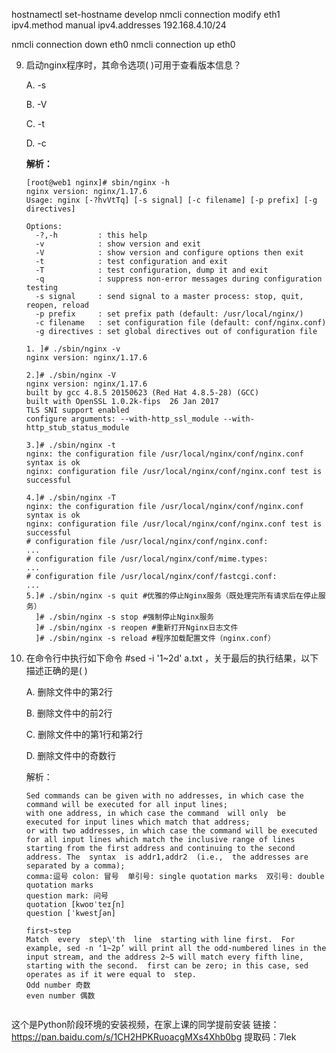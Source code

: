 hostnamectl set-hostname develop
nmcli connection modify eth1 ipv4.method manual ipv4.addresses 192.168.4.10/24

nmcli connection down eth0
nmcli connection up eth0

9. 启动nginx程序时，其命令选项( )可用于查看版本信息？

   A. -s

   B. -V

   C. -t

   D. -c

   **解析：**

   ```shell
   [root@web1 nginx]# sbin/nginx -h
   nginx version: nginx/1.17.6
   Usage: nginx [-?hvVtTq] [-s signal] [-c filename] [-p prefix] [-g directives]
   
   Options:
     -?,-h         : this help
     -v            : show version and exit
     -V            : show version and configure options then exit
     -t            : test configuration and exit
     -T            : test configuration, dump it and exit
     -q            : suppress non-error messages during configuration testing
     -s signal     : send signal to a master process: stop, quit, reopen, reload
     -p prefix     : set prefix path (default: /usr/local/nginx/)
     -c filename   : set configuration file (default: conf/nginx.conf)
     -g directives : set global directives out of configuration file
   
   1. ]# ./sbin/nginx -v
   nginx version: nginx/1.17.6
   
   2.]# ./sbin/nginx -V
   nginx version: nginx/1.17.6
   built by gcc 4.8.5 20150623 (Red Hat 4.8.5-28) (GCC) 
   built with OpenSSL 1.0.2k-fips  26 Jan 2017
   TLS SNI support enabled
   configure arguments: --with-http_ssl_module --with-http_stub_status_module
   
   3.]# ./sbin/nginx -t
   nginx: the configuration file /usr/local/nginx/conf/nginx.conf syntax is ok
   nginx: configuration file /usr/local/nginx/conf/nginx.conf test is successful
   
   4.]# ./sbin/nginx -T
   nginx: the configuration file /usr/local/nginx/conf/nginx.conf syntax is ok
   nginx: configuration file /usr/local/nginx/conf/nginx.conf test is successful
   # configuration file /usr/local/nginx/conf/nginx.conf:
   ...
   # configuration file /usr/local/nginx/conf/mime.types:
   ...
   # configuration file /usr/local/nginx/conf/fastcgi.conf:
   ...
   5.]# ./sbin/nginx -s quit #优雅的停止Nginx服务（既处理完所有请求后在停止服务）
     ]# ./sbin/nginx -s stop #强制停止Nginx服务
     ]# ./sbin/nginx -s reopen #重新打开Nginx日志文件
     ]# ./sbin/nginx -s reload #程序加载配置文件（nginx.conf）
   ```

   

10. 在命令行中执行如下命令 #sed -i '1~2d' a.txt ，关于最后的执行结果，以下描述正确的是( )

    A. 删除文件中的第2行

    B. 删除文件中的前2行

    C. 删除文件中的第1行和第2行

    D. 删除文件中的奇数行

    解析：

    ```shell
    Sed commands can be given with no addresses, in which case the command will be executed for all input lines; 
    with one address, in which case the command  will only  be  executed for input lines which match that address; 
    or with two addresses, in which case the command will be executed for all input lines which match the inclusive range of lines starting from the first address and continuing to the second address. The  syntax  is addr1,addr2  (i.e.,  the addresses are separated by a comma);
    comma:逗号 colon: 冒号  单引号: single quotation marks  双引号: double quotation marks
    question mark: 问号
    quotation [kwoʊˈteɪʃn]
    question [ˈkwestʃən]
    
    first~step
    Match  every  step\'th  line  starting with line first.  For example, sed -n ‘1~2p’ will print all the odd-numbered lines in the input stream, and the address 2~5 will match every fifth line, starting with the second.  first can be zero; in this case, sed operates as if it were equal to  step.  
    Odd number 奇数
    even number 偶数
    
    
    ```


这个是Python阶段环境的安装视频，在家上课的同学提前安装
链接：https://pan.baidu.com/s/1CH2HPKRuoacgMXs4Xhb0bg 
提取码：7lek